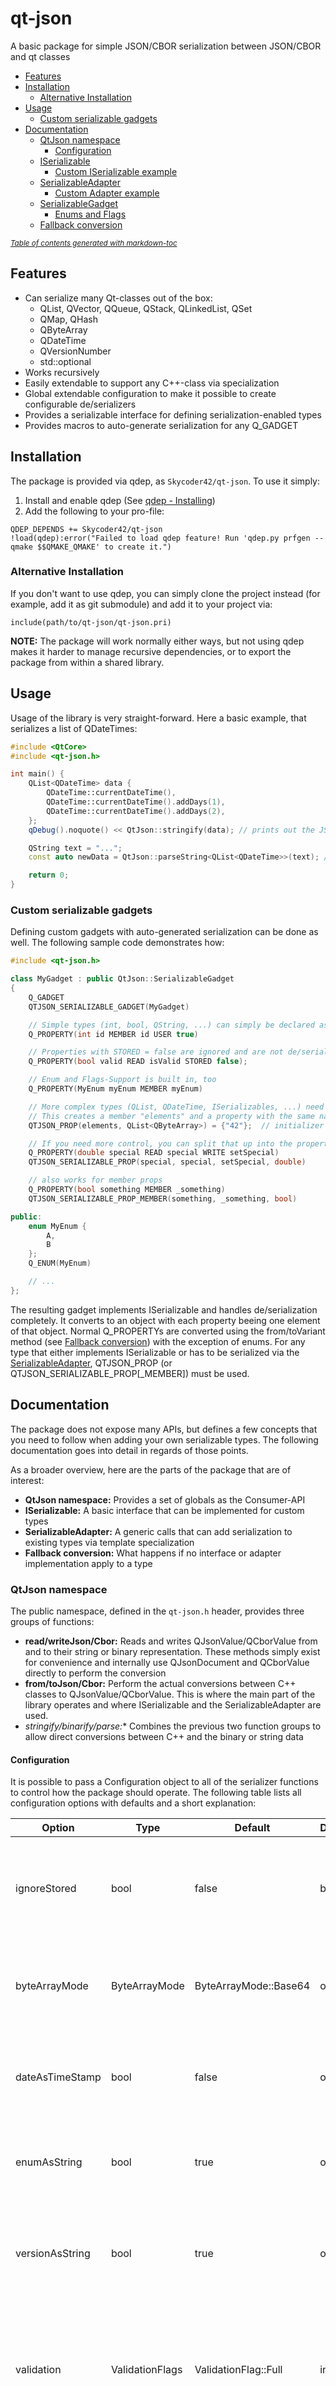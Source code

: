 # qt-json
A basic package for simple JSON/CBOR serialization between JSON/CBOR and qt classes

* [Features](#features)
* [Installation](#installation)
    + [Alternative Installation](#alternative-installation)
* [Usage](#usage)
    + [Custom serializable gadgets](#custom-serializable-gadgets)
* [Documentation](#documentation)
    + [QtJson namespace](#qtjson-namespace)
        - [Configuration](#configuration)
    + [ISerializable](#iserializable)
        - [Custom ISerializable example](#custom-iserializable-example)
    + [SerializableAdapter](#serializableadapter)
        - [Custom Adapter example](#custom-adapter-example)
    + [SerializableGadget](#serializablegadget)
        - [Enums and Flags](#enums-and-flags)
    + [Fallback conversion](#fallback-conversion)

<small><i><a href='http://ecotrust-canada.github.io/markdown-toc/'>Table of contents generated with markdown-toc</a></i></small>


## Features
- Can serialize many Qt-classes out of the box:
    - QList, QVector, QQueue, QStack, QLinkedList, QSet
    - QMap, QHash
    - QByteArray
    - QDateTime
    - QVersionNumber
    - std::optional
- Works recursively
- Easily extendable to support any C++-class via specialization
- Global extendable configuration to make it possible to create configurable de/serializers
- Provides a serializable interface for defining serialization-enabled types
- Provides macros to auto-generate serialization for any Q_GADGET

## Installation
The package is provided via qdep, as `Skycoder42/qt-json`. To use it simply:

1. Install and enable qdep (See [qdep - Installing](https://github.com/Skycoder42/qdep#installation))
2. Add the following to your pro-file:

```qmake
QDEP_DEPENDS += Skycoder42/qt-json
!load(qdep):error("Failed to load qdep feature! Run 'qdep.py prfgen --qmake $$QMAKE_QMAKE' to create it.")
```

### Alternative Installation
If you don't want to use qdep, you can simply clone the project instead (for example, add it as git submodule) and
add it to your project via:

```qmake
include(path/to/qt-json/qt-json.pri)
```

**NOTE:** The package will work normally either ways, but not using qdep makes it harder to manage recursive
dependencies, or to export the package from within a shared library.

## Usage
Usage of the library is very straight-forward. Here a basic example, that serializes a list of QDateTimes:

```c++
#include <QtCore>
#include <qt-json.h>

int main() {
    QList<QDateTime> data {
        QDateTime::currentDateTime(),
        QDateTime::currentDateTime().addDays(1),
        QDateTime::currentDateTime().addDays(2),
    };
    qDebug().noquote() << QtJson::stringify(data); // prints out the JSON as a QString

    QString text = "...";
    const auto newData = QtJson::parseString<QList<QDateTime>>(text); // parses JSON string to C++

    return 0;
}
```

### Custom serializable gadgets
Defining custom gadgets with auto-generated serialization can be done as well. The following sample code demonstrates
how:

```c++
#include <qt-json.h>

class MyGadget : public QtJson::SerializableGadget
{
    Q_GADGET
    QTJSON_SERIALIZABLE_GADGET(MyGadget)

    // Simple types (int, bool, QString, ...) can simply be declared as normal property
    Q_PROPERTY(int id MEMBER id USER true)

    // Properties with STORED = false are ignored and are not de/serialized
    Q_PROPERTY(bool valid READ isValid STORED false);

    // Enum and Flags-Support is built in, too
    Q_PROPERTY(MyEnum myEnum MEMBER myEnum)

    // More complex types (QList, QDateTime, ISerializables, ...) need to be declared as special property
    // This creates a member "elements" and a property with the same name
    QTJSON_PROP(elements, QList<QByteArray>) = {"42"};  // initializer is optional

    // If you need more control, you can split that up into the property + extra
    Q_PROPERTY(double special READ special WRITE setSpecial)
    QTJSON_SERIALIZABLE_PROP(special, special, setSpecial, double)

    // also works for member props
    Q_PROPERTY(bool something MEMBER _something)
    QTJSON_SERIALIZABLE_PROP_MEMBER(something, _something, bool)

public:
    enum MyEnum {
        A,
        B
    };
    Q_ENUM(MyEnum)

    // ...
};
```

The resulting gadget implements ISerializable and handles de/serialization completely. It converts to an object with
each property beeing one element of that object. Normal Q_PROPERTYs are converted using the from/toVariant method
(see [Fallback conversion](#fallback-conversion)) with the exception of enums. For any type that either implements
ISerializable or has to be serialized via the [SerializableAdapter](#serializableadapter), QTJSON_PROP (or
QTJSON_SERIALIZABLE_PROP[_MEMBER]) must be used.

## Documentation
The package does not expose many APIs, but defines a few concepts that you need to follow when adding your own
serializable types. The following documentation goes into detail in regards of those points.

As a broader overview, here are the parts of the package that are of interest:

- **QtJson namespace:** Provides a set of globals as the Consumer-API
- **ISerializable:** A basic interface that can be implemented for custom types
- **SerializableAdapter:** A generic calls that can add serialization to existing types via template specialization
- **Fallback conversion:** What happens if no interface or adapter implementation apply to a type

### QtJson namespace
The public namespace, defined in the `qt-json.h` header, provides three groups of functions:

- **read/writeJson/Cbor:** Reads and writes QJsonValue/QCborValue from and to their string or binary representation.
These methods simply exist for convenience and internally use QJsonDocument and QCborValue directly to perform the
conversion
- **from/toJson/Cbor:** Perform the actual conversions between C++ classes to QJsonValue/QCborValue. This is where the
main part of the library operates and where ISerializable and the SerializableAdapter are used.
- **stringify/binarify/parse*:** Combines the previous two function groups to allow direct conversions between C++ and
the binary or string data

#### Configuration
It is possible to pass a Configuration object to all of the serializer functions to control how the package should
operate. The following table lists all configuration options with defaults and a short explanation:

 Option          | Type            | Default               | Direction | Description
-----------------|-----------------|-----------------------|-----------|-------------
 ignoreStored    | bool            | false                 | both      | If true, properties with "STORED true" are still serialized. Otherwise, they are skipped
 byteArrayMode   | ByteArrayMode   | ByteArrayMode::Base64 | out       | How to represent bytearrays in JSON. Can be base64, base64url or hex encoding
 dateAsTimeStamp | bool            | false                 | out       | If true, QDateTime is serialized as unix timestamp instead of an ISO string
 enumAsString    | bool            | true                  | out       | If true, enums are serialized as strings. If false, they are written as integers
 versionAsString | bool            | true                  | out       | If true, version numbers are writtes as strings. If false, they become an array of integers
 validation      | ValidationFlags | ValidationFlag::Full  | in        | Specifies how strict gadget deserialization should be. You can either allow or disallow both missing and extra members
 extraConfig     | QVariantMap     | _<empty>_             |           | Additional config for your own types

### ISerializable
The ISerializable is a basic interface which should be used to add serialization capabilities to types that you
implement. It declares methods to convert the type from and to json and cbor. Any type implementing this interface will
automatically be detected as serializable by the adapter and the global functions and work everywhere, without any
additional declarations needed.

#### Custom ISerializable example
A basic example for a plain, simple custom ISerializable type:

```cpp
struct MyType : public QtJson::ISerializable
{
    int data = 0;

    inline QJsonValue toJson(const Configuration &config = {}) const override {
        return data;
    }

    inline void assignJson(const QJsonValue &value, const Configuration &config = {}) override {
        data = value.toInt();
    }

    inline QCborValue toCbor(const Configuration &config = {}) const override {
        return data;
    }

    inline void assignCbor(const QCborValue &value, const Configuration &config = {}) override {
        data = static_cast<int>(value.toInteger());
    }
};
```

### SerializableAdapter
The adapter is a static, generic class that can be specialized to provider converters from and to json and cbor for any
type. It should be used in cases where you have an existing type that does not implement ISerializable and cannot be
modified (like Qt-classes or other external stuff). It provides the following generic interface:

```cpp
template <typename TType, typename = void>
class SerializableAdapter
{
public:
    static inline QJsonValue toJson(const TType &value, const Configuration &config = {});
    static inline TType fromJson(const QJsonValue &value, const Configuration &config = {});
    static inline QCborValue toCbor(const TType &value, const Configuration &config = {});
    static inline TType fromCbor(const QCborValue &value, const Configuration &config = {});
};
```

It has two template parameters to support SFINAE based partial specialization, but the second parameter is defaulted
and can be left out when using the adapter. Typically, you will not use the adapter directly, unless you want to
implement your own adapter that needs to serialized child elements. In the following section, an example will be used to
demonstrate how to extend a type.

When using the adapter to de/serialize something, is is resolved as follows:

- If `TType` implements ISerializable, the the from/toJson/Cbor methods of the interface are used
- If a specialization matches `TType`, than that is used
- If neither is the case, the [standard variant conversion](#fallback-conversion) is used

#### Custom Adapter example
The following adapter implements serialization for any `std::vector` instance. It serializes the vector to a JSON or
CBOR array and back. In this example, we use a partial specialization of adapter, in order to be able to support any
vector, regardless of the actual type. Furthermore, we use the adapter inside of the implementation to be able to
correctly serialize any T, no matter whether it actually has an adapter or not. (See explanation above).

```cpp
namespace QtJson {

template <typename T, typename Allocator = std::allocator<T>>
class SerializableAdapter<std::vector<T, Allocator>, void>
{
public:
    using vector_type = std::vector<T, Allocator>;

    static inline QJsonValue toJson(const vector_type &value, const Configuration &config = {}) {
        QJsonArray jArray;
        for (const auto &element : value)
            jArray.append(SerializableAdapter<T>::toJson(element, config));
        return jArray;
    }

    static inline vector_type fromJson(const QJsonValue &value, const Configuration &config = {}) {
        if (value.type() != QJsonValue::Array)
            throw InvalidValueTypeException{value.type(), {QJsonValue::Array}};
        const auto jArray = value.toArray();
        vector_type vec;
        vec.reserve(jArray.size());
        for (const auto &element : jArray)
            vec.push_back(SerializableAdapter<T>::fromJson(element, config));
        return vec;
    }

    static inline QCborValue toCbor(const vector_type &value, const Configuration &config = {}) {
        QCborArray cArray;
        for (const auto &element : value)
            cArray.append(SerializableAdapter<T>::toCbor(element, config));
        return cArray;
    }

    static inline vector_type fromCbor(const QCborValue &value, const Configuration &config = {}) {
        if (value.type() != QCborValue::Array)
            throw InvalidValueTypeException{value.type(), {QCborValue::Array}};
        const auto cArray = value.toArray();
        vector_type vec;
        vec.reserve(cArray.size());
        for (const auto &element : cArray)
            vec.push_back(SerializableAdapter<T>::fromCbor(element, config));
        return vec;
    }
};

}
```

If you want to use a full specialization, you can do so as well:

```cpp
template <>
class SerializableAdapter<MyType, void>
```

Thanks to the second void parameter, you can also use SFINAE based template specialization. For example, you could
use something similar as shown below to create an adapter that is used for any type that extends `MyBaseClass`:

```cpp
template <typename T>
class SerializableAdapter<T, std::enable_if_t<std::is_base_of<MyBaseClass, T>, void>>
```

**Important:** Be careful to not define your specializations to broad, as that might lead to situations where two or
specializations could handle one type. This is not allowed and leads to compilation errors. In other words: You cannot
"override" existing adapter specializations (But you can simply not include them).

### SerializableGadget
The SerializableGadget is an abstract base class that implements ISerializable and can be used to easily define
custom gadgets that are automatically serializable via their properties. An example of such a gadget can be found in
the [Custom serializable gadgets section](#custom-serializable-gadgets).

The gadget works by iterating over all declared properties and using automatically generated helper functions to perform
the de/serialization. Internally, the SerializableAdapter is used for any property declared via one of the property
macros.

Please make sure to always include all headers of adapters for types that you use, as they need to be included in order
to be used.

#### Enums and Flags
Enums and flags are automatically serialized to their string (or integer) representation, simply by using a normal
Q_PROPERTY. Do *not* use QTJSON_PROP or one of the other special properties, as those will override the standard enum
conversion to use an adapter - which is not defined by default, so the fallback conversion is used.

### Fallback conversion
The fallback conversion is very simple. It is used whenever the type neither implements ISerializable or has an adapter
defined. It is also used for any non-enum/flag property declared as just Q_PROPERTY, without one of the special QTJSON_*
macros. The fallback uses QJsonValue::from/toVariant and QCborValue::from/toVariant. Check the documentation for how
those handle data:

- [QJsonValue::toVariant](https://doc.qt.io/qt-5/qjsonvalue.html#toVariant)
- [QJsonValue::fromVariant](https://doc.qt.io/qt-5/qjsonvalue.html#fromVariant)
- [QCborValue::toVariant](https://doc.qt.io/qt-5/qcborvalue.html#toVariant)
- [QCborValue::fromVariant](https://doc.qt.io/qt-5/qcborvalue.html#fromVariant)
